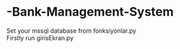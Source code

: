 # -Bank-Management-System
Set your mssql database from fonksiyonlar.py <br />
Firstly run girisEkran.py
